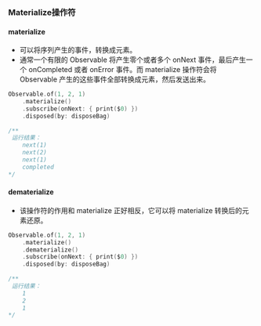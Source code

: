 
### Materialize操作符

#### materialize
- 可以将序列产生的事件，转换成元素。
- 通常一个有限的 Observable 将产生零个或者多个 onNext 事件，最后产生一个 onCompleted 或者 onError 事件。而 materialize 操作符会将 Observable 产生的这些事件全部转换成元素，然后发送出来。
```Swift
Observable.of(1, 2, 1)
    .materialize()
    .subscribe(onNext: { print($0) })
    .disposed(by: disposeBag)
    
/**
 运行结果：
    next(1)
    next(2)
    next(1)
    completed
*/
```

#### dematerialize
- 该操作符的作用和 materialize 正好相反，它可以将 materialize 转换后的元素还原。
```Swift
Observable.of(1, 2, 1)
    .materialize()
    .dematerialize()
    .subscribe(onNext: { print($0) })
    .disposed(by: disposeBag)
    
/**
 运行结果：
    1
    2
    1
*/
```
